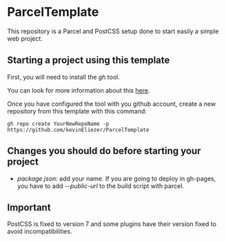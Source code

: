 # ParcelTemplate

This repository is a Parcel and PostCSS setup done to start easily a simple web project.

## Starting a project using this template

First, you will need to install the *gh* tool.

You can look for more information about this [here](https://cli.github.com/manual/).

Once you have configured the tool with you github account, create a new repository from this template with this command:

```
gh repo create YourNewRepoName -p https://github.com/kevinEliezer/ParcelTemplate
```

## Changes you should do before starting your project

* *package.json:* add your name. If you are going to deploy in gh-pages, you have to add _--public-url <reponame>_ to the build script with parcel.

## Important

PostCSS is fixed to version 7 and some plugins have their version fixed to avoid incompatibilities.
